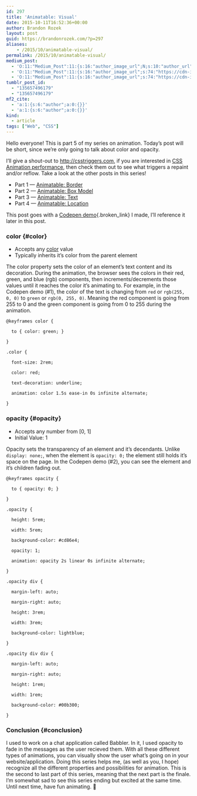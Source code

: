 ```yaml
---
id: 297
title: 'Animatable: Visual'
date: 2015-10-11T16:52:36+00:00
author: Brandon Rozek
layout: post
guid: https://brandonrozek.com/?p=297
aliases:
    - /2015/10/animatable-visual/
permalink: /2015/10/animatable-visual/
medium_post:
  - 'O:11:"Medium_Post":11:{s:16:"author_image_url";N;s:10:"author_url";N;s:11:"byline_name";N;s:12:"byline_email";N;s:10:"cross_link";N;s:2:"id";N;s:21:"follower_notification";N;s:7:"license";N;s:14:"publication_id";N;s:6:"status";N;s:3:"url";N;}'
  - 'O:11:"Medium_Post":11:{s:16:"author_image_url";s:74:"https://cdn-images-1.medium.com/fit/c/200/200/1*dmbNkD5D-u45r44go_cf0g.png";s:10:"author_url";s:32:"https://medium.com/@brandonrozek";s:11:"byline_name";N;s:12:"byline_email";N;s:10:"cross_link";s:2:"no";s:2:"id";s:12:"c1119f67e27a";s:21:"follower_notification";s:2:"no";s:7:"license";s:19:"all-rights-reserved";s:14:"publication_id";s:2:"-1";s:6:"status";s:6:"public";s:3:"url";s:63:"https://medium.com/@brandonrozek/animatable-visual-c1119f67e27a";}'
  - 'O:11:"Medium_Post":11:{s:16:"author_image_url";s:74:"https://cdn-images-1.medium.com/fit/c/200/200/1*dmbNkD5D-u45r44go_cf0g.png";s:10:"author_url";s:32:"https://medium.com/@brandonrozek";s:11:"byline_name";N;s:12:"byline_email";N;s:10:"cross_link";s:2:"no";s:2:"id";s:12:"c1119f67e27a";s:21:"follower_notification";s:2:"no";s:7:"license";s:19:"all-rights-reserved";s:14:"publication_id";s:2:"-1";s:6:"status";s:6:"public";s:3:"url";s:63:"https://medium.com/@brandonrozek/animatable-visual-c1119f67e27a";}'
tumblr_post_id:
  - "135657496179"
  - "135657496179"
mf2_cite:
  - 'a:1:{s:6:"author";a:0:{}}'
  - 'a:1:{s:6:"author";a:0:{}}'
kind:
  - article
tags: ["Web", "CSS"]
---
```

Hello everyone! This is part 5 of my series on animation. Today’s post will be short, since we’re only going to talk about color and opacity.

<!--more-->

I’ll give a shout-out to <http://csstriggers.com>, if you are interested in [CSS Animation performance](https://blogs.adobe.com/webplatform/2014/03/18/css-animations-and-transitions-performance/), then check them out to see what triggers a repaint and/or reflow. Take a look at the other posts in this series!

  * Part 1 — [Animatable: Border](https://brandonrozek.com/2015/05/animatable-border/)
  * Part 2 — [Animatable: Box Model](https://brandonrozek.com/2015/09/animatable-box-model/)
  * Part 3 — [Animatable: Text](https://brandonrozek.com/2015/10/animatable-text/)
  * Part 4 — [Animatable: Location](https://brandonrozek.com/2015/10/animatable-location/)

This post goes with a [Codepen demo](http://codepen.io/brandonrozek/full/rOzeyO/){.broken_link} I made, I’ll reference it later in this post.

### <a href="#color" name="color"></a>color {#color}

  * Accepts any [color](https://developer.mozilla.org/en-US/docs/Web/CSS/color_value) value
  * Typically inherits it&#8217;s color from the parent element

The color property sets the color of an element’s text content and its decoration. During the animation, the browser sees the colors in their red, green, and blue (rgb) components, then increments/decrements those values until it reaches the color it’s animating to. For example, in the Codepen demo (#1), the color of the text is changing from <code class="language-css">red</code> or <code class="language-css">rgb(255, 0, 0)</code> to <code class="language-css">green</code> or <code class="language-css">rgb(0, 255, 0)</code>. Meaning the red component is going from 255 to 0 and the green component is going from 0 to 255 during the animation.

<pre><code class="language-css">@keyframes color {

  to { color: green; }

}

.color {

  font-size: 2rem;

  color: red;

  text-decoration: underline;

  animation: color 1.5s ease-in 0s infinite alternate;

}
</code></pre>

### <a href="#opacity" name="opacity"></a>opacity {#opacity}

  * Accepts any number from [0, 1]
  * Initial Value: 1

Opacity sets the transparency of an element and it’s decendants. Unlike <code class="language-css">display: none;</code>, when the element is <code class="language-css">opacity: 0;</code> the element still holds it’s space on the page. In the Codepen demo (#2), you can see the element and it’s children fading out.

<pre><code class="language-css">@keyframes opacity {

  to { opacity: 0; }

}

.opacity {

  height: 5rem;

  width: 5rem;

  background-color: #cd86e4;

  opacity: 1;

  animation: opacity 2s linear 0s infinite alternate;

}

.opacity div {

  margin-left: auto;

  margin-right: auto;

  height: 3rem;

  width: 3rem;

  background-color: lightblue;

}

.opacity div div {

  margin-left: auto;

  margin-right: auto;

  height: 1rem;

  width: 1rem;

  background-color: #00b300;

}
</code></pre>

### <a href="#conclusion" name="conclusion"></a>Conclusion {#conclusion}

I used to work on a chat application called Babbler. In it, I used opacity to fade in the messages as the user recieved them. With all these different types of animations, you can visually show the user what’s going on in your website/application. Doing this series helps me, (as well as you, I hope) recognize all the different properties and possibilities for animation. This is the second to last part of this series, meaning that the next part is the finale. I’m somewhat sad to see this series ending but excited at the same time. Until next time, have fun animating. 🙂